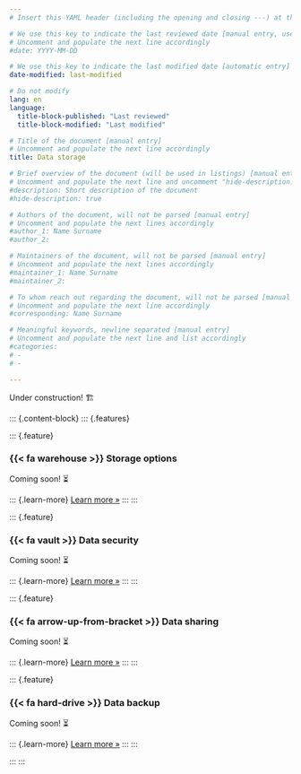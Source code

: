 ```yaml
---
# Insert this YAML header (including the opening and closing ---) at the beginning of the document and fill it out accordingly

# We use this key to indicate the last reviewed date [manual entry, use YYYY-MM-DD]
# Uncomment and populate the next line accordingly
#date: YYYY-MM-DD

# We use this key to indicate the last modified date [automatic entry]
date-modified: last-modified

# Do not modify
lang: en
language: 
  title-block-published: "Last reviewed"
  title-block-modified: "Last modified"

# Title of the document [manual entry]
# Uncomment and populate the next line accordingly
title: Data storage

# Brief overview of the document (will be used in listings) [manual entry]
# Uncomment and populate the next line and uncomment "hide-description: true".
#description: Short description of the document
#hide-description: true

# Authors of the document, will not be parsed [manual entry]
# Uncomment and populate the next lines accordingly
#author_1: Name Surname
#author_2:

# Maintainers of the document, will not be parsed [manual entry]
# Uncomment and populate the next lines accordingly
#maintainer_1: Name Surname
#maintainer_2:

# To whom reach out regarding the document, will not be parsed [manual entry]
# Uncomment and populate the next line accordingly
#corresponding: Name Surname

# Meaningful keywords, newline separated [manual entry]
# Uncomment and populate the next line and list accordingly
#categories: 
# - 
# - 

---
```


Under construction! 🏗️

<!--
- Introduction
- TU Delft storage finder

-->

::: {.content-block}
::: {.features}

::: {.feature}
### {{< fa warehouse >}} Storage options

Coming soon! ⏳

::: {.learn-more}
[Learn more »](./storage_options.md)
:::
:::

::: {.feature}
### {{< fa vault >}} Data security

Coming soon! ⏳

::: {.learn-more}
[Learn more »](./security.md)
:::
:::

::: {.feature}
### {{< fa arrow-up-from-bracket >}} Data sharing

Coming soon! ⏳

::: {.learn-more}
[Learn more »](./sharing.md)
:::
:::

::: {.feature}
### {{< fa hard-drive >}} Data backup

Coming soon! ⏳

::: {.learn-more}
[Learn more »](./backup.md)
:::
:::

:::
:::